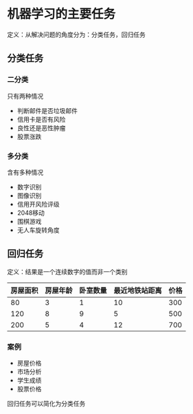 # 机器学习的主要任务
定义：从解决问题的角度分为：分类任务，回归任务
## 分类任务
### 二分类
只有两种情况
- 判断邮件是否垃圾邮件
- 信用卡是否有风险
- 良性还是恶性肿瘤
- 股票涨跌
### 多分类
含有多种情况
- 数字识别
- 图像识别
- 信用开风险评级
- 2048移动
- 围棋游戏
- 无人车旋转角度

## 回归任务
定义：结果是一个连续数字的值而非一个类别

| 房屋面积 | 房屋年龄 | 卧室数量 | 最近地铁站距离 | 价格     |
| -------- | -------- | -------- | -------- | -------- |
| 80      | 3      | 1      | 10      |  300   |
| 120     | 8      | 9      | 5       |  500   |
| 200     | 5      | 4      | 12      |  700   |

 ### 案例
- 房屋价格
- 市场分析
- 学生成绩
- 股票价格

回归任务可以简化为分类任务
